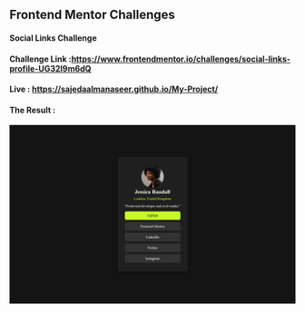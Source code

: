 ## Frontend Mentor Challenges

#### Social Links Challenge

#### Challenge Link :https://www.frontendmentor.io/challenges/social-links-profile-UG32l9m6dQ

#### Live : https://sajedaalmanaseer.github.io/My-Project/

#### The Result :

![alt text](final.png)

